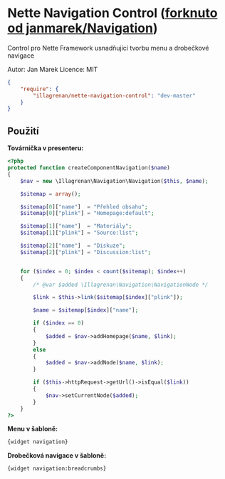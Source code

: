 # Nette Navigation Control ([forknuto od janmarek/Navigation](https://github.com/janmarek/Navigation))
Control pro Nette Framework usnadňující tvorbu menu a drobečkové navigace

Autor: Jan Marek
Licence: MIT

```json
{
	"require": {
	    "illagrenan/nette-navigation-control": "dev-master"
	}
}
```

## Použití

**Továrnička v presenteru:**

```php
<?php
protected function createComponentNavigation($name)
{
    $nav = new \Illagrenan\Navigation\Navigation($this, $name);

    $sitemap = array();

    $sitemap[0]["name"]  = "Přehled obsahu";
    $sitemap[0]["plink"] = "Homepage:default";

    $sitemap[1]["name"]  = "Materiály";
    $sitemap[1]["plink"] = "Source:list";

    $sitemap[2]["name"]  = "Diskuze";
    $sitemap[2]["plink"] = "Discussion:list";


    for ($index = 0; $index < count($sitemap); $index++)
    {
        /* @var $added \Illagrenan\Navigation\NavigationNode */

        $link = $this->link($sitemap[$index]["plink"]);

        $name = $sitemap[$index]["name"];

        if ($index == 0)
        {
            $added = $nav->addHomepage($name, $link);
        }
        else
        {
            $added = $nav->addNode($name, $link);
        }

        if ($this->httpRequest->getUrl()->isEqual($link))
        {
            $nav->setCurrentNode($added);
        }
    }
?>
```

**Menu v šabloně:**
```html
{widget navigation}
```

**Drobečková navigace v šabloně:**
```html
{widget navigation:breadcrumbs}
```